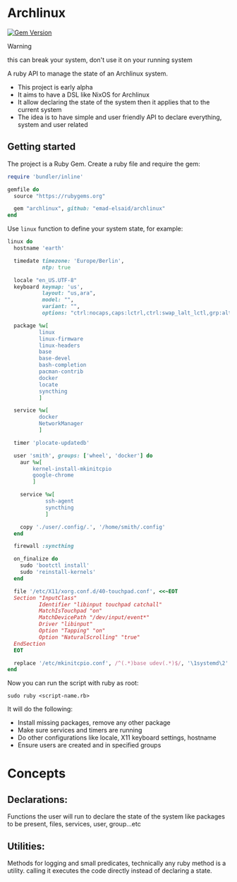 # Archlinux

[![Gem Version](https://badge.fury.io/rb/archlinux.svg)](https://badge.fury.io/rb/archlinux)

> [!WARNING]
> this can break your system, don't use it on your running system

A ruby API to manage the state of an Archlinux system.

* This project is early alpha
* It aims to have a DSL like NixOS for Archlinux
* It allow declaring the state of the system then it applies that to the current system
* The idea is to have simple and user friendly API to declare everything, system and user related

## Getting started

The project is a Ruby Gem. Create a ruby file and require the gem:

```ruby
require 'bundler/inline'

gemfile do
  source "https://rubygems.org"

  gem "archlinux", github: "emad-elsaid/archlinux"
end
```

Use `linux` function to define your system state, for example:

```ruby
linux do
  hostname 'earth'

  timedate timezone: 'Europe/Berlin',
           ntp: true

  locale "en_US.UTF-8"
  keyboard keymap: 'us',
           layout: "us,ara",
           model: "",
           variant: "",
           options: "ctrl:nocaps,caps:lctrl,ctrl:swap_lalt_lctl,grp:alt_space_toggle"

  package %w[
          linux
          linux-firmware
          linux-headers
          base
          base-devel
          bash-completion
          pacman-contrib
          docker
          locate
          syncthing
          ]

  service %w[
          docker
          NetworkManager
          ]

  timer 'plocate-updatedb'

  user 'smith', groups: ['wheel', 'docker'] do
    aur %w[
        kernel-install-mkinitcpio
        google-chrome
        ]

    service %w[
            ssh-agent
            syncthing
            ]

    copy './user/.config/.', '/home/smith/.config'
  end

  firewall :syncthing

  on_finalize do
    sudo 'bootctl install'
    sudo 'reinstall-kernels'
  end

  file '/etc/X11/xorg.conf.d/40-touchpad.conf', <<~EOT
  Section "InputClass"
          Identifier "libinput touchpad catchall"
          MatchIsTouchpad "on"
          MatchDevicePath "/dev/input/event*"
          Driver "libinput"
          Option "Tapping" "on"
          Option "NaturalScrolling" "true"
  EndSection
  EOT

  replace '/etc/mkinitcpio.conf', /^(.*)base udev(.*)$/, '\1systemd\2'
end
```

Now you can run the script with ruby as root:

```shell
sudo ruby <script-name.rb>
```


It will do the following:
- Install missing packages, remove any other package
- Make sure services and timers are running
- Do other configurations like locale, X11 keyboard settings, hostname
- Ensure users are created and in specified groups


# Concepts

## Declarations:

Functions the user will run to declare the state of the system like packages to
be present, files, services, user, group...etc

## Utilities:

Methods for logging and small predicates, technically any ruby method is a
utility. calling it executes the code directly instead of declaring a state.
